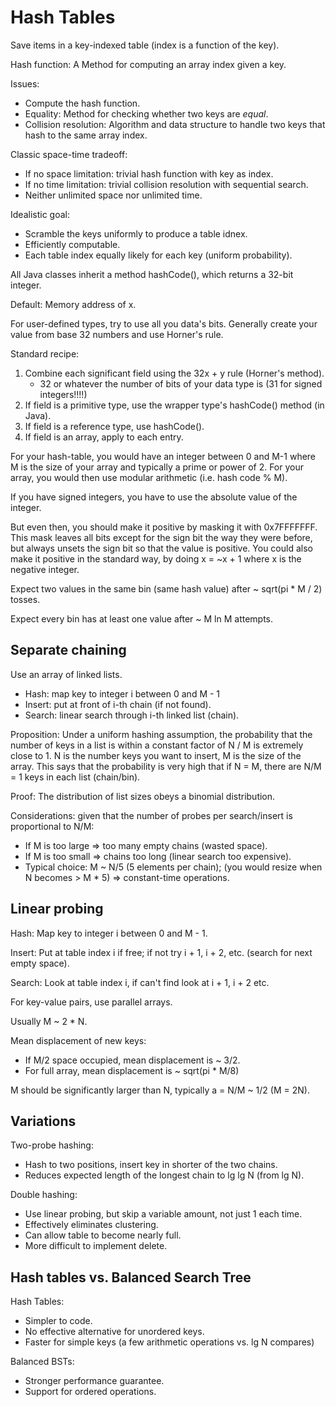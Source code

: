 # Hash Tables

Save items in a key-indexed table (index is a function of the key).

Hash function: A Method for computing an array index given a key.

Issues:
- Compute the hash function.
- Equality: Method for checking whether two keys are *equal*.
- Collision resolution: Algorithm and data structure to handle two keys that hash to the same array index.

Classic space-time tradeoff:
- If no space limitation: trivial hash function with key as index.
- If no time limitation: trivial collision resolution with sequential search.
- Neither unlimited space nor unlimited time.

Idealistic goal:
- Scramble the keys uniformly to produce a table idnex.
- Efficiently computable.
- Each table index equally likely for each key (uniform probability).

All Java classes inherit a method hashCode(), which returns a 32-bit integer.

Default: Memory address of x.

For user-defined types, try to use all you data's bits. Generally create your value from base 32 numbers and use Horner's rule.

Standard recipe:

1. Combine each significant field using the 32x + y rule (Horner's method).
   - 32 or whatever the number of bits of your data type is (31 for signed integers!!!!)
2. If field is a primitive type, use the wrapper type's hashCode() method (in Java).
3. If field is a reference type, use hashCode().
4. If field is an array, apply to each entry.

For your hash-table, you would have an integer between 0 and M-1 where M is the size of your array and typically a prime or power of 2. For your array, you would then use modular arithmetic (i.e. hash code % M).

If you have signed integers, you have to use the absolute value of the integer.

But even then, you should make it positive by masking it with 0x7FFFFFFF. This mask leaves all bits except for the sign bit the way they were before, but always unsets the sign bit so that the value is positive. You could also make it positive in the standard way, by doing x = ~x + 1 where x is the negative integer.

Expect two values in the same bin (same hash value) after ~ sqrt(pi * M / 2) tosses.

Expect every bin has at least one value after ~ M ln M attempts.

## Separate chaining

Use an array of linked lists.
- Hash: map key to integer i between 0 and M - 1
- Insert: put at front of i-th chain (if not found).
- Search: linear search through i-th linked list (chain).

Proposition: Under a uniform hashing assumption, the probability that the number of keys in a list is within a constant factor of N / M is extremely close to 1. N is the number keys you want to insert, M is the size of the array. This says that the probability is very high that if N = M, there are N/M = 1 keys in each list (chain/bin).

Proof: The distribution of list sizes obeys a binomial distribution.

Considerations: given that the number of probes per search/insert is proportional to N/M:

- If M is too large => too many empty chains (wasted space).
- If M is too small => chains too long (linear search too expensive).
- Typical choice: M ~ N/5 (5 elements per chain); (you would resize when N becomes > M * 5) => constant-time operations.

## Linear probing

Hash: Map key to integer i between 0 and M - 1.

Insert: Put at table index i if free; if not try i + 1, i + 2, etc. (search for next empty space).

Search: Look at table index i, if can't find look at i + 1, i + 2 etc.

For key-value pairs, use parallel arrays.

Usually M ~ 2 * N.

Mean displacement of new keys: 

- If M/2 space occupied, mean displacement is ~ 3/2.
- For full array, mean displacement is ~ sqrt(pi * M/8)

M should be significantly larger than N, typically a = N/M ~ 1/2 (M = 2N).

## Variations

Two-probe hashing:
- Hash to two positions, insert key in shorter of the two chains.
- Reduces expected length of the longest chain to lg lg N (from lg N).

Double hashing:
- Use linear probing, but skip a variable amount, not just 1 each time.
- Effectively eliminates clustering.
- Can allow table to become nearly full.
- More difficult to implement delete.

## Hash tables vs. Balanced Search Tree

Hash Tables:

- Simpler to code.
- No effective alternative for unordered keys.
- Faster for simple keys (a few arithmetic operations vs. lg N compares)

Balanced BSTs:

- Stronger performance guarantee.
- Support for ordered operations.








